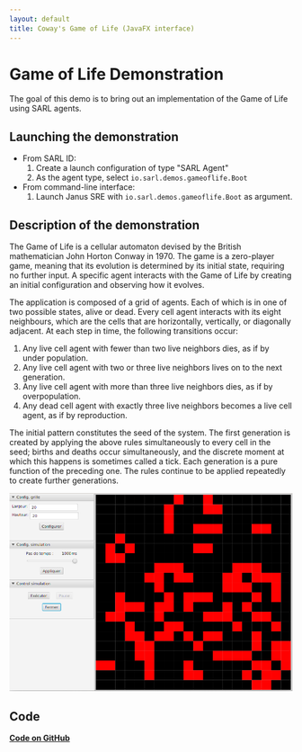 ```yaml
---
layout: default
title: Coway's Game of Life (JavaFX interface)
---
```


# Game of Life Demonstration


The goal of this demo is to bring out an implementation of the Game of Life using SARL agents.

## Launching the demonstration

* From SARL ID:
  1. Create a launch configuration of type "SARL Agent"
  2. As the agent type, select `io.sarl.demos.gameoflife.Boot`
* From command-line interface:
  1. Launch Janus SRE with `io.sarl.demos.gameoflife.Boot` as argument.


## Description of the demonstration

The Game of Life is a cellular automaton devised by the British mathematician John Horton Conway in 1970.
The game is a zero-player game, meaning that its evolution is determined by its initial state, requiring
no further input. A specific agent interacts with the Game of Life by creating an initial configuration
and observing how it evolves.

The application is composed of a grid of agents. Each of which is in one of two possible states, alive or dead.
Every cell agent interacts with its eight neighbours, which are the cells that are horizontally, vertically, or
diagonally adjacent. At each step in time, the following transitions occur:

1. Any live cell agent with fewer than two live neighbors dies, as if by under population.
2. Any live cell agent with two or three live neighbors lives on to the next generation.
3. Any live cell agent with more than three live neighbors dies, as if by overpopulation.
4. Any dead cell agent with exactly three live neighbors becomes a live cell agent, as if by reproduction.


The initial pattern constitutes the seed of the system. The first generation is created by applying the above
rules simultaneously to every cell in the seed; births and deaths occur simultaneously, and the discrete moment
at which this happens is sometimes called a tick. Each generation is a pure function of the preceding one.
The rules continue to be applied repeatedly to create further generations.

![Application with the GUI](gameoflife_screenshot.png)


## Code

[**Code on GitHub**](https://github.com/sarl/sarl/tree/master/sarl-eclipse/plugins/io.sarl.eclipse.examples/projects/io-sarl-demos-gameoflife)
